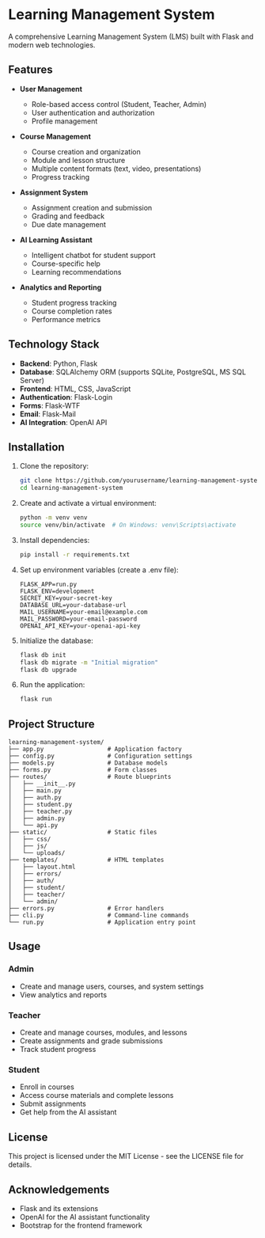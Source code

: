 # Learning Management System

A comprehensive Learning Management System (LMS) built with Flask and modern web technologies.

## Features

- **User Management**
  - Role-based access control (Student, Teacher, Admin)
  - User authentication and authorization
  - Profile management

- **Course Management**
  - Course creation and organization
  - Module and lesson structure
  - Multiple content formats (text, video, presentations)
  - Progress tracking

- **Assignment System**
  - Assignment creation and submission
  - Grading and feedback
  - Due date management

- **AI Learning Assistant**
  - Intelligent chatbot for student support
  - Course-specific help
  - Learning recommendations

- **Analytics and Reporting**
  - Student progress tracking
  - Course completion rates
  - Performance metrics

## Technology Stack

- **Backend**: Python, Flask
- **Database**: SQLAlchemy ORM (supports SQLite, PostgreSQL, MS SQL Server)
- **Frontend**: HTML, CSS, JavaScript
- **Authentication**: Flask-Login
- **Forms**: Flask-WTF
- **Email**: Flask-Mail
- **AI Integration**: OpenAI API

## Installation

1. Clone the repository:
   ```bash
   git clone https://github.com/yourusername/learning-management-system.git
   cd learning-management-system
   ```

2. Create and activate a virtual environment:
   ```bash
   python -m venv venv
   source venv/bin/activate  # On Windows: venv\Scripts\activate
   ```

3. Install dependencies:
   ```bash
   pip install -r requirements.txt
   ```

4. Set up environment variables (create a .env file):
   ```
   FLASK_APP=run.py
   FLASK_ENV=development
   SECRET_KEY=your-secret-key
   DATABASE_URL=your-database-url
   MAIL_USERNAME=your-email@example.com
   MAIL_PASSWORD=your-email-password
   OPENAI_API_KEY=your-openai-api-key
   ```

5. Initialize the database:
   ```bash
   flask db init
   flask db migrate -m "Initial migration"
   flask db upgrade
   ```

6. Run the application:
   ```bash
   flask run
   ```

## Project Structure

```
learning-management-system/
├── app.py                  # Application factory
├── config.py               # Configuration settings
├── models.py               # Database models
├── forms.py                # Form classes
├── routes/                 # Route blueprints
│   ├── __init__.py
│   ├── main.py
│   ├── auth.py
│   ├── student.py
│   ├── teacher.py
│   ├── admin.py
│   └── api.py
├── static/                 # Static files
│   ├── css/
│   ├── js/
│   └── uploads/
├── templates/              # HTML templates
│   ├── layout.html
│   ├── errors/
│   ├── auth/
│   ├── student/
│   ├── teacher/
│   └── admin/
├── errors.py               # Error handlers
├── cli.py                  # Command-line commands
└── run.py                  # Application entry point
```

## Usage

### Admin
- Create and manage users, courses, and system settings
- View analytics and reports

### Teacher
- Create and manage courses, modules, and lessons
- Create assignments and grade submissions
- Track student progress

### Student
- Enroll in courses
- Access course materials and complete lessons
- Submit assignments
- Get help from the AI assistant

## License

This project is licensed under the MIT License - see the LICENSE file for details.

## Acknowledgements

- Flask and its extensions
- OpenAI for the AI assistant functionality
- Bootstrap for the frontend framework 